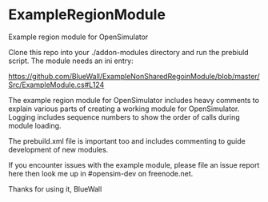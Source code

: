 ExampleRegionModule
===================

Example region module for OpenSimulator

Clone this repo into your ./addon-modules directory and
run the prebiuld script. The module needs an ini entry:

https://github.com/BlueWall/ExampleNonSharedRegoinModule/blob/master/Src/ExampleModule.cs#L124

The example region module for OpenSimulator includes heavy comments to explain 
various parts of creating a working module for OpenSimulator. Logging includes
sequence numbers to show the order of calls during module loading. 

The prebuild.xml file is important too and includes commenting to guide development
of new modules.

If you encounter issues with the example module, please file an issue report here then
look me up in #opensim-dev on freenode.net.

Thanks for using it,
BlueWall

